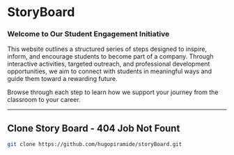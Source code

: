 # StoryBoard

### Welcome to Our Student Engagement Initiative
This website outlines a structured series of steps designed to inspire, inform, and encourage students to become part of a company. Through interactive activities, targeted outreach, and professional development opportunities, we aim to connect with students in meaningful ways and guide them toward a rewarding future.

Browse through each step to learn how we support your journey from the classroom to your career.

---

## Clone Story Board - 404 Job Not Fount

```sh
git clone https://github.com/hugopiramide/storyBoard.git
```
